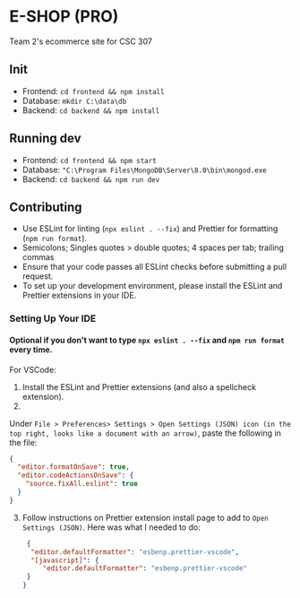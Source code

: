 # E-SHOP (PRO)

Team 2's ecommerce site for CSC 307

## Init

- Frontend: `cd frontend && npm install`
- Database: `mkdir C:\data\db`
- Backend: `cd backend && npm install`

## Running dev

- Frontend: `cd frontend && npm start`
- Database: `"C:\Program Files\MongoDB\Server\8.0\bin\mongod.exe`
- Backend: `cd backend && npm run dev`

## Contributing

- Use ESLint for linting (`npx eslint . --fix`) and Prettier for formatting (`npm run format`).
- Semicolons; Singles quotes > double quotes; 4 spaces per tab; trailing commas
- Ensure that your code passes all ESLint checks before submitting a pull request.
- To set up your development environment, please install the ESLint and Prettier extensions in your IDE.

### Setting Up Your IDE

#### Optional if you don't want to type `npx eslint . --fix` and `npm run format` every time.

For VSCode:

1. Install the ESLint and Prettier extensions (and also a spellcheck extension).
2.

Under `File > Preferences> Settings > Open Settings (JSON) icon (in the top right, looks like a document with an arrow)`,
paste the following in the file:

```json
{
  "editor.formatOnSave": true,
  "editor.codeActionsOnSave": {
    "source.fixAll.eslint": true
  }
}
```

3. Follow instructions on Prettier extension install page to add to `Open Settings (JSON)`. Here was what I needed to
   do:
   ```json
    {
     "editor.defaultFormatter": "esbenp.prettier-vscode",
     "[javascript]": {
        "editor.defaultFormatter": "esbenp.prettier-vscode"
    }
   }
   ```